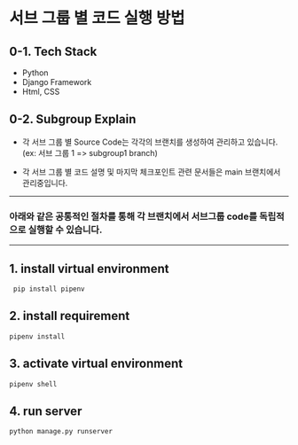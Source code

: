 

# 서브 그룹 별 코드 실행 방법



## 0-1. Tech Stack

- Python
- Django Framework
- Html, CSS


## 0-2. Subgroup Explain
- 각 서브 그룹 별 Source Code는 각각의 브랜치를 생성하여 관리하고 있습니다.(ex: 서브 그룹 1 => subgroup1 branch)
  
- 각 서브 그룹 별 코드 설명 및 마지막 체크포인트 관련 문서들은 main 브랜치에서 관리중입니다.


 
---

### 아래와 같은 공통적인 절차를 통해 각 브랜치에서 서브그룹 code를 독립적으로 실행할 수 있습니다.

---
## 1. install virtual environment

```
 pip install pipenv
```

## 2. install requirement 
```
pipenv install
```

## 3. activate virtual environment

```
pipenv shell
```

## 4. run server

```
python manage.py runserver
```